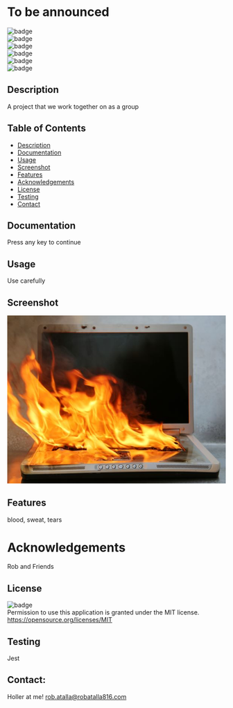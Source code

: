 # To be announced

  ![badge](https://img.shields.io/github/languages/top/ratalla816/group-project-2)
  <br> 
  ![badge](https://img.shields.io/github/languages/count/ratalla816/group-project-2)
  <br>
  ![badge](https://img.shields.io/github/issues/ratalla816/group-project-2)
  <br>
  ![badge](https://img.shields.io/github/issues-closed/ratalla816/group-project-2)
  <br>
  ![badge](https://img.shields.io/github/last-commit/ratalla816/group-project-2)
  <br>
  ![badge](https://img.shields.io/badge/license-MIT-important)
  
  ## Description
  
   A project that we work together on as a group
 
  ## Table of Contents
  - [Description](#description)
  - [Documentation](#documentation)
  - [Usage](#usage)
  - [Screenshot](#screenshot)
  - [Features](#features)
  - [Acknowledgements](#acknowledgements)
  - [License](#license)
  - [Testing](#testing)
  - [Contact](#contact)

  ## Documentation
  Press any key to continue
 
  ## Usage
  Use carefully

  ## Screenshot
  ![Screenshot](github/images/screenshot.png)

  ## Features
  blood, sweat, tears
  
  # Acknowledgements
  Rob and Friends
    
  ## License
  ![badge](https://img.shields.io/badge/license-MIT-important)
  <br>
  Permission to use this application is granted under the MIT license. <https://opensource.org/licenses/MIT>


  ## Testing
  Jest

  ## Contact:
  Holler at me! <a href="mailto:rob.atalla@robatalla816.com">rob.atalla@robatalla816.com</a>